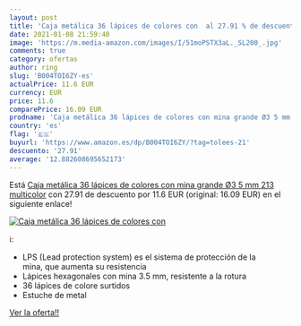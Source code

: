 ```yaml
---
layout: post
title: 'Caja metálica 36 lápices de colores con  al 27.91 % de descuento'
date: 2021-01-08 21:59:40
image: 'https://m.media-amazon.com/images/I/51moPSTX3aL._SL200_.jpg'
comments: true
category: ofertas
author: ring
slug: 'B004TOI6ZY-es'
actualPrice: 11.6 EUR
currency: EUR
price: 11.6
comparePrice: 16.09 EUR
prodname: 'Caja metálica 36 lápices de colores con mina grande Ø3 5 mm 213  multicolor'
country: 'es'
flag: '🇪🇸'
buyurl: 'https://www.amazon.es/dp/B004TOI6ZY/?tag=tolees-21'
descuento: '27.91'
average: '12.882608695652173'
---
```


Está [Caja metálica 36 lápices de colores con mina grande Ø3 5 mm 213  multicolor](https://www.amazon.es/dp/B004TOI6ZY/?tag=tolees-21) con 27.91 de descuento por 11.6 EUR (original: 16.09 EUR) en el siguiente enlace!

[![Caja metálica 36 lápices de colores con ](https://m.media-amazon.com/images/I/51moPSTX3aL._SL200_.jpg)](https://www.amazon.es/dp/B004TOI6ZY/?tag=tolees-21)

ℹ️:

- LPS (Lead protection system) es el sistema de protección de la mina, que aumenta su resistencia
- Lápices hexagonales con mina 3.5 mm, resistente a la rotura
- 36 lápices de colore surtidos
- Estuche de metal

[Ver la oferta!!](https://www.amazon.es/dp/B004TOI6ZY/?tag=tolees-21)
